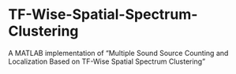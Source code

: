 # TF-Wise-Spatial-Spectrum-Clustering
A MATLAB implementation of “Multiple Sound Source Counting and Localization Based on TF-Wise Spatial Spectrum Clustering”
